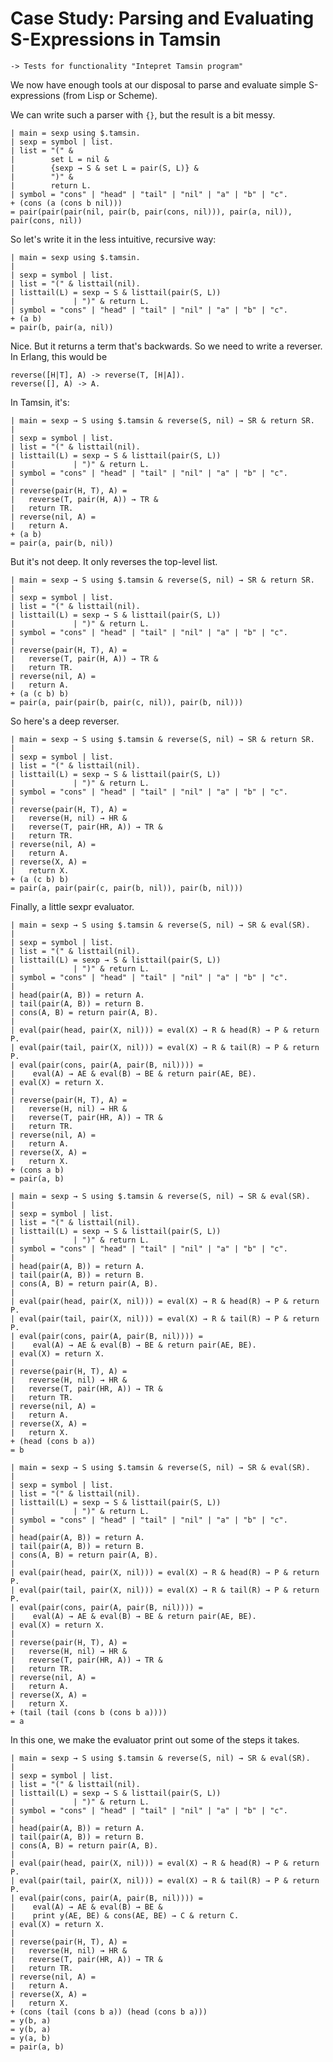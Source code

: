 Case Study: Parsing and Evaluating S-Expressions in Tamsin
==========================================================

    -> Tests for functionality "Intepret Tamsin program"

We now have enough tools at our disposal to parse and evaluate simple
S-expressions (from Lisp or Scheme).

We can write such a parser with `{}`, but the result is a bit messy.

    | main = sexp using $.tamsin.
    | sexp = symbol | list.
    | list = "(" &
    |        set L = nil &
    |        {sexp → S & set L = pair(S, L)} &
    |        ")" &
    |        return L.
    | symbol = "cons" | "head" | "tail" | "nil" | "a" | "b" | "c".
    + (cons (a (cons b nil)))
    = pair(pair(pair(nil, pair(b, pair(cons, nil))), pair(a, nil)), pair(cons, nil))

So let's write it in the less intuitive, recursive way:

    | main = sexp using $.tamsin.
    | 
    | sexp = symbol | list.
    | list = "(" & listtail(nil).
    | listtail(L) = sexp → S & listtail(pair(S, L))
    |             | ")" & return L.
    | symbol = "cons" | "head" | "tail" | "nil" | "a" | "b" | "c".
    + (a b)
    = pair(b, pair(a, nil))

Nice.  But it returns a term that's backwards.  So we need to write a
reverser.  In Erlang, this would be

    reverse([H|T], A) -> reverse(T, [H|A]).
    reverse([], A) -> A.

In Tamsin, it's:

    | main = sexp → S using $.tamsin & reverse(S, nil) → SR & return SR.
    | 
    | sexp = symbol | list.
    | list = "(" & listtail(nil).
    | listtail(L) = sexp → S & listtail(pair(S, L))
    |             | ")" & return L.
    | symbol = "cons" | "head" | "tail" | "nil" | "a" | "b" | "c".
    | 
    | reverse(pair(H, T), A) =
    |   reverse(T, pair(H, A)) → TR &
    |   return TR.
    | reverse(nil, A) =
    |   return A.
    + (a b)
    = pair(a, pair(b, nil))

But it's not deep.  It only reverses the top-level list.

    | main = sexp → S using $.tamsin & reverse(S, nil) → SR & return SR.
    | 
    | sexp = symbol | list.
    | list = "(" & listtail(nil).
    | listtail(L) = sexp → S & listtail(pair(S, L))
    |             | ")" & return L.
    | symbol = "cons" | "head" | "tail" | "nil" | "a" | "b" | "c".
    | 
    | reverse(pair(H, T), A) =
    |   reverse(T, pair(H, A)) → TR &
    |   return TR.
    | reverse(nil, A) =
    |   return A.
    + (a (c b) b)
    = pair(a, pair(pair(b, pair(c, nil)), pair(b, nil)))

So here's a deep reverser.

    | main = sexp → S using $.tamsin & reverse(S, nil) → SR & return SR.
    | 
    | sexp = symbol | list.
    | list = "(" & listtail(nil).
    | listtail(L) = sexp → S & listtail(pair(S, L))
    |             | ")" & return L.
    | symbol = "cons" | "head" | "tail" | "nil" | "a" | "b" | "c".
    | 
    | reverse(pair(H, T), A) =
    |   reverse(H, nil) → HR &
    |   reverse(T, pair(HR, A)) → TR &
    |   return TR.
    | reverse(nil, A) =
    |   return A.
    | reverse(X, A) =
    |   return X.
    + (a (c b) b)
    = pair(a, pair(pair(c, pair(b, nil)), pair(b, nil)))

Finally, a little sexpr evaluator.

    | main = sexp → S using $.tamsin & reverse(S, nil) → SR & eval(SR).
    | 
    | sexp = symbol | list.
    | list = "(" & listtail(nil).
    | listtail(L) = sexp → S & listtail(pair(S, L))
    |             | ")" & return L.
    | symbol = "cons" | "head" | "tail" | "nil" | "a" | "b" | "c".
    | 
    | head(pair(A, B)) = return A.
    | tail(pair(A, B)) = return B.
    | cons(A, B) = return pair(A, B).
    | 
    | eval(pair(head, pair(X, nil))) = eval(X) → R & head(R) → P & return P.
    | eval(pair(tail, pair(X, nil))) = eval(X) → R & tail(R) → P & return P.
    | eval(pair(cons, pair(A, pair(B, nil)))) =
    |    eval(A) → AE & eval(B) → BE & return pair(AE, BE).
    | eval(X) = return X.
    | 
    | reverse(pair(H, T), A) =
    |   reverse(H, nil) → HR &
    |   reverse(T, pair(HR, A)) → TR &
    |   return TR.
    | reverse(nil, A) =
    |   return A.
    | reverse(X, A) =
    |   return X.
    + (cons a b)
    = pair(a, b)

    | main = sexp → S using $.tamsin & reverse(S, nil) → SR & eval(SR).
    | 
    | sexp = symbol | list.
    | list = "(" & listtail(nil).
    | listtail(L) = sexp → S & listtail(pair(S, L))
    |             | ")" & return L.
    | symbol = "cons" | "head" | "tail" | "nil" | "a" | "b" | "c".
    | 
    | head(pair(A, B)) = return A.
    | tail(pair(A, B)) = return B.
    | cons(A, B) = return pair(A, B).
    | 
    | eval(pair(head, pair(X, nil))) = eval(X) → R & head(R) → P & return P.
    | eval(pair(tail, pair(X, nil))) = eval(X) → R & tail(R) → P & return P.
    | eval(pair(cons, pair(A, pair(B, nil)))) =
    |    eval(A) → AE & eval(B) → BE & return pair(AE, BE).
    | eval(X) = return X.
    | 
    | reverse(pair(H, T), A) =
    |   reverse(H, nil) → HR &
    |   reverse(T, pair(HR, A)) → TR &
    |   return TR.
    | reverse(nil, A) =
    |   return A.
    | reverse(X, A) =
    |   return X.
    + (head (cons b a))
    = b

    | main = sexp → S using $.tamsin & reverse(S, nil) → SR & eval(SR).
    | 
    | sexp = symbol | list.
    | list = "(" & listtail(nil).
    | listtail(L) = sexp → S & listtail(pair(S, L))
    |             | ")" & return L.
    | symbol = "cons" | "head" | "tail" | "nil" | "a" | "b" | "c".
    | 
    | head(pair(A, B)) = return A.
    | tail(pair(A, B)) = return B.
    | cons(A, B) = return pair(A, B).
    | 
    | eval(pair(head, pair(X, nil))) = eval(X) → R & head(R) → P & return P.
    | eval(pair(tail, pair(X, nil))) = eval(X) → R & tail(R) → P & return P.
    | eval(pair(cons, pair(A, pair(B, nil)))) =
    |    eval(A) → AE & eval(B) → BE & return pair(AE, BE).
    | eval(X) = return X.
    | 
    | reverse(pair(H, T), A) =
    |   reverse(H, nil) → HR &
    |   reverse(T, pair(HR, A)) → TR &
    |   return TR.
    | reverse(nil, A) =
    |   return A.
    | reverse(X, A) =
    |   return X.
    + (tail (tail (cons b (cons b a))))
    = a

In this one, we make the evaluator print out some of the steps it takes.

    | main = sexp → S using $.tamsin & reverse(S, nil) → SR & eval(SR).
    | 
    | sexp = symbol | list.
    | list = "(" & listtail(nil).
    | listtail(L) = sexp → S & listtail(pair(S, L))
    |             | ")" & return L.
    | symbol = "cons" | "head" | "tail" | "nil" | "a" | "b" | "c".
    | 
    | head(pair(A, B)) = return A.
    | tail(pair(A, B)) = return B.
    | cons(A, B) = return pair(A, B).
    | 
    | eval(pair(head, pair(X, nil))) = eval(X) → R & head(R) → P & return P.
    | eval(pair(tail, pair(X, nil))) = eval(X) → R & tail(R) → P & return P.
    | eval(pair(cons, pair(A, pair(B, nil)))) =
    |    eval(A) → AE & eval(B) → BE &
    |    print y(AE, BE) & cons(AE, BE) → C & return C.
    | eval(X) = return X.
    | 
    | reverse(pair(H, T), A) =
    |   reverse(H, nil) → HR &
    |   reverse(T, pair(HR, A)) → TR &
    |   return TR.
    | reverse(nil, A) =
    |   return A.
    | reverse(X, A) =
    |   return X.
    + (cons (tail (cons b a)) (head (cons b a)))
    = y(b, a)
    = y(b, a)
    = y(a, b)
    = pair(a, b)
